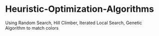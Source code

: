 # Heuristic-Optimization-Algorithms
Using Random Search, Hill Climber, Iterated Local Search, Genetic Algorithm to match colors
